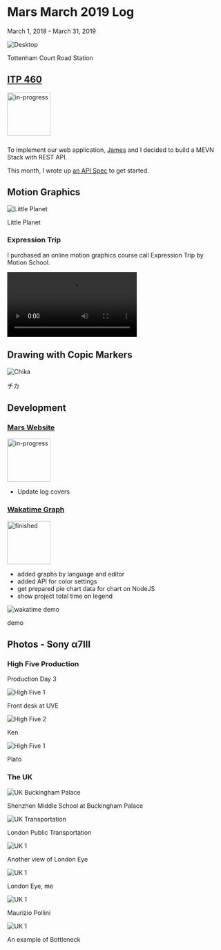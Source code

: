 # Mars March 2019 Log
March 1, 2018 - March 31, 2019

![Desktop](/journal/img/2019-3/cover.jpg)

Tottenham Court Road Station

## [ITP 460](https://github.com/james-tyner/echo-meetings)
<img src="/journal/img/2019-3/echo.png" width="100" class="icon" alt="in-progress" style="margin-bottom: 10px">

To implement our web application, [James](http://jamestyner.com) and I decided to build a MEVN Stack with
REST API.

This month, I wrote up [an API Spec](https://github.com/james-tyner/echo-meetings/wiki) to get started. 

## Motion Graphics
![Little Planet](/works/graphics/red_ball.gif)

Little Planet

### Expression Trip
I purchased an online motion graphics course call Expression Trip by Motion School.

<video controls>
<source src="/journal/img/2019-3/expression.mp4" type="video/mp4">
Your browser does not support the video tag.
</video>

## Drawing with Copic Markers
![Chika](/journal/img/2019-3/drawing-chika.jpg)

チカ

## Development
### [Mars Website](https://github.com/TANJX/MarsWebsite)
<img src="/img/in-progress.svg" width="100" class="icon" alt="in-progress">

- Update log covers

### [Wakatime Graph](http://apps.marstanjx.com/waka/)
<img src="/img/finished.svg" width="100" class="icon" alt="finished">

- added graphs by language and editor
- added API for color settings
- get prepared pie chart data for chart on NodeJS
- show project total time on legend

![wakatime demo](/journal/img/2019-3/waka.png)

demo

## Photos - Sony α7III
### High Five Production
Production Day 3

![High Five 1](/journal/img/2019-3/high-five-1.jpg)

Front desk at UVE

![High Five 2](/journal/img/2019-3/high-five-2.jpg)

Ken

![High Five 1](/journal/img/2019-3/high-five-3.jpg)

Plato

### The UK
![UK Buckingham Palace](/journal/img/2019-3/uk-7.jpg)

Shenzhen Middle School at Buckingham Palace

![UK Transportation](/journal/img/2019-3/uk-1.jpg)

London Public Transportation

![UK 1](/journal/img/2019-3/uk-6.jpg)

Another view of London Eye

![UK 1](/journal/img/2019-3/uk-3.jpg)

London Eye, me

![UK 1](/journal/img/2019-3/uk-4.jpg)

Maurizio Pollini

![UK 1](/journal/img/2019-3/uk-5.jpg)

An example of Bottleneck
